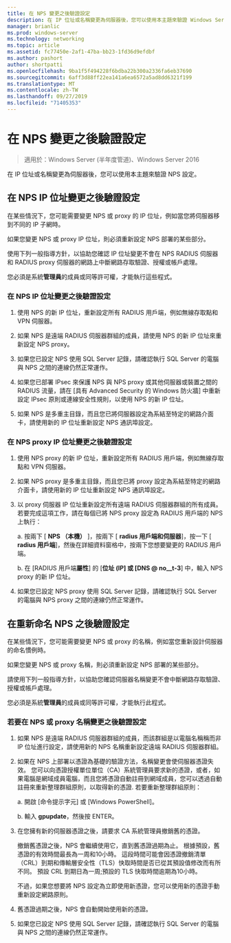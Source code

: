 ```yaml
---
title: 在 NPS 變更之後驗證設定
description: 在 IP 位址或名稱變更為伺服器後，您可以使用本主題來驗證 Windows Server 2016 網路原則伺服器設定。
manager: brianlic
ms.prod: windows-server
ms.technology: networking
ms.topic: article
ms.assetid: fc77450e-2af1-47ba-bb23-1fd36d9efdbf
ms.author: pashort
author: shortpatti
ms.openlocfilehash: 9ba1f5f494228f6bdba22b300a2336fa6eb37690
ms.sourcegitcommit: 6aff3d88ff22ea141a6ea6572a5ad8dd6321f199
ms.translationtype: MT
ms.contentlocale: zh-TW
ms.lasthandoff: 09/27/2019
ms.locfileid: "71405353"
---
```

# <a name="verify-configuration-after-nps-changes"></a>在 NPS 變更之後驗證設定

>適用於：Windows Server (半年度管道)、Windows Server 2016

在 IP 位址或名稱變更為伺服器後，您可以使用本主題來驗證 NPS 設定。

## <a name="verify-configuration-after-an-nps-ip-address-change"></a>在 NPS IP 位址變更之後驗證設定

在某些情況下，您可能需要變更 NPS 或 proxy 的 IP 位址，例如當您將伺服器移到不同的 IP 子網時。 

如果您變更 NPS 或 proxy IP 位址，則必須重新設定 NPS 部署的某些部分。 

使用下列一般指導方針，以協助您確認 IP 位址變更不會在 NPS RADIUS 伺服器和 RADIUS proxy 伺服器的網路上中斷網路存取驗證、授權或帳戶處理。

您必須是系統**管理員**的成員或同等許可權，才能執行這些程式。

### <a name="to-verify-configuration-after-an-nps-ip-address-change"></a>在 NPS IP 位址變更之後驗證設定

1. 使用 NPS 的新 IP 位址，重新設定所有 RADIUS 用戶端，例如無線存取點和 VPN 伺服器。

2. 如果 NPS 是遠端 RADIUS 伺服器群組的成員，請使用 NPS 的新 IP 位址來重新設定 NPS proxy。

3. 如果您已設定 NPS 使用 SQL Server 記錄，請確認執行 SQL Server 的電腦與 NPS 之間的連線仍然正常運作。

4. 如果您已部署 IPsec 來保護 NPS 與 NPS proxy 或其他伺服器或裝置之間的 RADIUS 流量，請在 [具有 Advanced Security 的 Windows 防火牆] 中重新設定 IPsec 原則或連線安全性規則，以使用 NPS 的新 IP 位址。

5. 如果 NPS 是多重主目錄，而且您已將伺服器設定為系結至特定的網路介面卡，請使用新的 IP 位址重新設定 NPS 通訊埠設定。

### <a name="to-verify-configuration-after-an-nps-proxy-ip-address-change"></a>在 NPS proxy IP 位址變更之後驗證設定

1. 使用 NPS proxy 的新 IP 位址，重新設定所有 RADIUS 用戶端，例如無線存取點和 VPN 伺服器。

2. 如果 NPS proxy 是多重主目錄，而且您已將 proxy 設定為系結至特定的網路介面卡，請使用新的 IP 位址重新設定 NPS 通訊埠設定。

3. 以 proxy 伺服器 IP 位址重新設定所有遠端 RADIUS 伺服器群組的所有成員。 若要完成這項工作，請在每個已將 NPS proxy 設定為 RADIUS 用戶端的 NPS 上執行：

    a. 按兩下 [ **NPS （本機）** ]，按兩下 [ **radius 用戶端和伺服器**]，按一下 [ **radius 用戶端**]，然後在詳細資料窗格中，按兩下您想要變更的 RADIUS 用戶端。

    b. 在 [RADIUS 用戶端**屬性**] 的 [**位址 \(IP] 或 [DNS @ no__t-3**] 中，輸入 NPS proxy 的新 IP 位址。

4. 如果您已設定 NPS proxy 使用 SQL Server 記錄，請確認執行 SQL Server 的電腦與 NPS proxy 之間的連線仍然正常運作。

## <a name="verify-configuration-after-renaming-an-nps"></a>在重新命名 NPS 之後驗證設定

在某些情況下，您可能需要變更 NPS 或 proxy 的名稱，例如當您重新設計伺服器的命名慣例時。

如果您變更 NPS 或 proxy 名稱，則必須重新設定 NPS 部署的某些部分。 

請使用下列一般指導方針，以協助您確認伺服器名稱變更不會中斷網路存取驗證、授權或帳戶處理。

您必須是系統**管理員**的成員或同等許可權，才能執行此程式。

### <a name="to-verify-configuration-after-an-nps-or-proxy-name-change"></a>若要在 NPS 或 proxy 名稱變更之後驗證設定

1. 如果 NPS 是遠端 RADIUS 伺服器群組的成員，而該群組是以電腦名稱稱而非 IP 位址進行設定，請使用新的 NPS 名稱重新設定遠端 RADIUS 伺服器群組。

2. 如果在 NPS 上部署以憑證為基礎的驗證方法，名稱變更會使伺服器憑證失效。 您可以向憑證授權單位單位（CA）系統管理員要求新的憑證，或者，如果電腦是網域成員電腦，而且您將憑證自動註冊到網域成員，您可以透過自動註冊來重新整理群組原則，以取得新的憑證. 若要重新整理群組原則：

    a. 開啟 [命令提示字元] 或 [Windows PowerShell]。

    b. 輸入 **gpupdate**，然後按 ENTER。


3. 在您擁有新的伺服器憑證之後，請要求 CA 系統管理員撤銷舊的憑證。 

     撤銷舊憑證之後，NPS 會繼續使用它，直到舊憑證過期為止。 根據預設，舊憑證的有效時間最長為一周和10小時。 這段時間可能會因憑證撤銷清單（CRL）到期和傳輸層安全性（TLS）快取時間是否已從其預設值修改而有所不同。 預設 CRL 到期日為一周;預設的 TLS 快取時間逾期為10小時。 

     不過，如果您想要將 NPS 設定為立即使用新憑證，您可以使用新的憑證手動重新設定網路原則。

4. 舊憑證過期之後，NPS 會自動開始使用新的憑證。 

5. 如果您已設定 NPS 使用 SQL Server 記錄，請確認執行 SQL Server 的電腦與 NPS 之間的連線仍然正常運作。

